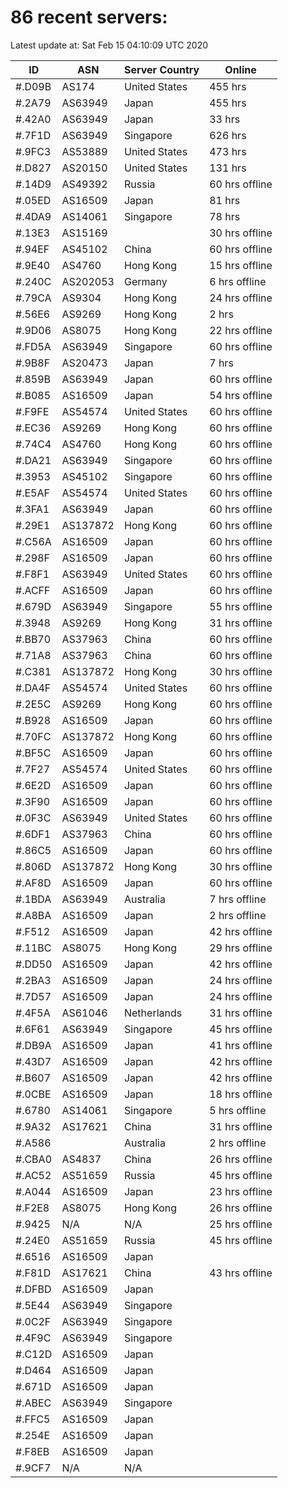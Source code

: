 # 86 recent servers:

Latest update at: Sat Feb 15 04:10:09 UTC 2020

| ID | ASN | Server Country | Online |
| -- | --- | -------------- | ------ |
| #.D09B | AS174 | United States | 455 hrs |
| #.2A79 | AS63949 | Japan | 455 hrs |
| #.42A0 | AS63949 | Japan | 33 hrs |
| #.7F1D | AS63949 | Singapore | 626 hrs |
| #.9FC3 | AS53889 | United States | 473 hrs |
| #.D827 | AS20150 | United States | 131 hrs |
| #.14D9 | AS49392 | Russia | 60 hrs offline |
| #.05ED | AS16509 | Japan | 81 hrs |
| #.4DA9 | AS14061 | Singapore | 78 hrs |
| #.13E3 | AS15169 |  | 30 hrs offline |
| #.94EF | AS45102 | China | 60 hrs offline |
| #.9E40 | AS4760 | Hong Kong | 15 hrs offline |
| #.240C | AS202053 | Germany | 6 hrs offline |
| #.79CA | AS9304 | Hong Kong | 24 hrs offline |
| #.56E6 | AS9269 | Hong Kong | 2 hrs |
| #.9D06 | AS8075 | Hong Kong | 22 hrs offline |
| #.FD5A | AS63949 | Singapore | 60 hrs offline |
| #.9B8F | AS20473 | Japan | 7 hrs |
| #.859B | AS63949 | Japan | 60 hrs offline |
| #.B085 | AS16509 | Japan | 54 hrs offline |
| #.F9FE | AS54574 | United States | 60 hrs offline |
| #.EC36 | AS9269 | Hong Kong | 60 hrs offline |
| #.74C4 | AS4760 | Hong Kong | 60 hrs offline |
| #.DA21 | AS63949 | Singapore | 60 hrs offline |
| #.3953 | AS45102 | Singapore | 60 hrs offline |
| #.E5AF | AS54574 | United States | 60 hrs offline |
| #.3FA1 | AS63949 | Japan | 60 hrs offline |
| #.29E1 | AS137872 | Hong Kong | 60 hrs offline |
| #.C56A | AS16509 | Japan | 60 hrs offline |
| #.298F | AS16509 | Japan | 60 hrs offline |
| #.F8F1 | AS63949 | United States | 60 hrs offline |
| #.ACFF | AS16509 | Japan | 60 hrs offline |
| #.679D | AS63949 | Singapore | 55 hrs offline |
| #.3948 | AS9269 | Hong Kong | 31 hrs offline |
| #.BB70 | AS37963 | China | 60 hrs offline |
| #.71A8 | AS37963 | China | 60 hrs offline |
| #.C381 | AS137872 | Hong Kong | 30 hrs offline |
| #.DA4F | AS54574 | United States | 60 hrs offline |
| #.2E5C | AS9269 | Hong Kong | 60 hrs offline |
| #.B928 | AS16509 | Japan | 60 hrs offline |
| #.70FC | AS137872 | Hong Kong | 60 hrs offline |
| #.BF5C | AS16509 | Japan | 60 hrs offline |
| #.7F27 | AS54574 | United States | 60 hrs offline |
| #.6E2D | AS16509 | Japan | 60 hrs offline |
| #.3F90 | AS16509 | Japan | 60 hrs offline |
| #.0F3C | AS63949 | United States | 60 hrs offline |
| #.6DF1 | AS37963 | China | 60 hrs offline |
| #.86C5 | AS16509 | Japan | 60 hrs offline |
| #.806D | AS137872 | Hong Kong | 30 hrs offline |
| #.AF8D | AS16509 | Japan | 60 hrs offline |
| #.1BDA | AS63949 | Australia | 7 hrs offline |
| #.A8BA | AS16509 | Japan | 2 hrs offline |
| #.F512 | AS16509 | Japan | 42 hrs offline |
| #.11BC | AS8075 | Hong Kong | 29 hrs offline |
| #.DD50 | AS16509 | Japan | 42 hrs offline |
| #.2BA3 | AS16509 | Japan | 24 hrs offline |
| #.7D57 | AS16509 | Japan | 24 hrs offline |
| #.4F5A | AS61046 | Netherlands | 31 hrs offline |
| #.6F61 | AS63949 | Singapore | 45 hrs offline |
| #.DB9A | AS16509 | Japan | 41 hrs offline |
| #.43D7 | AS16509 | Japan | 42 hrs offline |
| #.B607 | AS16509 | Japan | 42 hrs offline |
| #.0CBE | AS16509 | Japan | 18 hrs offline |
| #.6780 | AS14061 | Singapore | 5 hrs offline |
| #.9A32 | AS17621 | China | 31 hrs offline |
| #.A586 |  | Australia | 2 hrs offline |
| #.CBA0 | AS4837 | China | 26 hrs offline |
| #.AC52 | AS51659 | Russia | 45 hrs offline |
| #.A044 | AS16509 | Japan | 23 hrs offline |
| #.F2E8 | AS8075 | Hong Kong | 26 hrs offline |
| #.9425 | N/A | N/A | 25 hrs offline |
| #.24E0 | AS51659 | Russia | 45 hrs offline |
| #.6516 | AS16509 | Japan | |
| #.F81D | AS17621 | China | 43 hrs offline |
| #.DFBD | AS16509 | Japan | |
| #.5E44 | AS63949 | Singapore | |
| #.0C2F | AS63949 | Singapore | |
| #.4F9C | AS63949 | Singapore | |
| #.C12D | AS16509 | Japan | |
| #.D464 | AS16509 | Japan | |
| #.671D | AS16509 | Japan | |
| #.ABEC | AS63949 | Singapore | |
| #.FFC5 | AS16509 | Japan | |
| #.254E | AS16509 | Japan | |
| #.F8EB | AS16509 | Japan | |
| #.9CF7 | N/A | N/A | |

